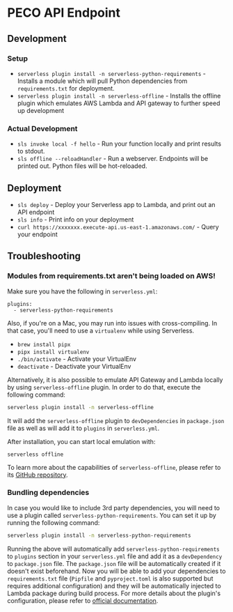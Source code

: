 
# PECO API Endpoint

## Development

### Setup

- `serverless plugin install -n serverless-python-requirements` - Installs a module which will pull Python dependencies from `requirements.txt` for deployment.
- `serverless plugin install -n serverless-offline` - Installs the offline plugin which emulates AWS Lambda and API gateway to further speed up development


### Actual Development

- `sls invoke local -f hello` - Run your function locally and print results to stdout.
- `sls offline --reloadHandler` - Run a webserver.  Endpoints will be printed out.  Python files will be hot-reloaded.


## Deployment

- `sls deploy` - Deploy your Serverless app to Lambda, and print out an API endpoint
- `sls info` - Print info on your deployment
- `curl https://xxxxxxx.execute-api.us-east-1.amazonaws.com/` - Query your endpoint


## Troubleshooting

### Modules from requirements.txt aren't being loaded on AWS!

Make sure you have the following in `serverless.yml`:

```
plugins:
  - serverless-python-requirements
```

Also, if you're on a Mac, you may run into issues with cross-compiling.  In that case, you'll need to use a `virtualenv` while using Serverless.
  - `brew install pipx`
  - `pipx install virtualenv`
  - `./bin/activate` - Activate your VirtualEnv
  - `deactivate` - Deactivate your VirtualEnv













Alternatively, it is also possible to emulate API Gateway and Lambda locally by using `serverless-offline` plugin. In order to do that, execute the following command:

```bash
serverless plugin install -n serverless-offline
```

It will add the `serverless-offline` plugin to `devDependencies` in `package.json` file as well as will add it to `plugins` in `serverless.yml`.

After installation, you can start local emulation with:

```
serverless offline
```

To learn more about the capabilities of `serverless-offline`, please refer to its [GitHub repository](https://github.com/dherault/serverless-offline).

### Bundling dependencies

In case you would like to include 3rd party dependencies, you will need to use a plugin called `serverless-python-requirements`. You can set it up by running the following command:

```bash
serverless plugin install -n serverless-python-requirements
```

Running the above will automatically add `serverless-python-requirements` to `plugins` section in your `serverless.yml` file and add it as a `devDependency` to `package.json` file. The `package.json` file will be automatically created if it doesn't exist beforehand. Now you will be able to add your dependencies to `requirements.txt` file (`Pipfile` and `pyproject.toml` is also supported but requires additional configuration) and they will be automatically injected to Lambda package during build process. For more details about the plugin's configuration, please refer to [official documentation](https://github.com/UnitedIncome/serverless-python-requirements).
